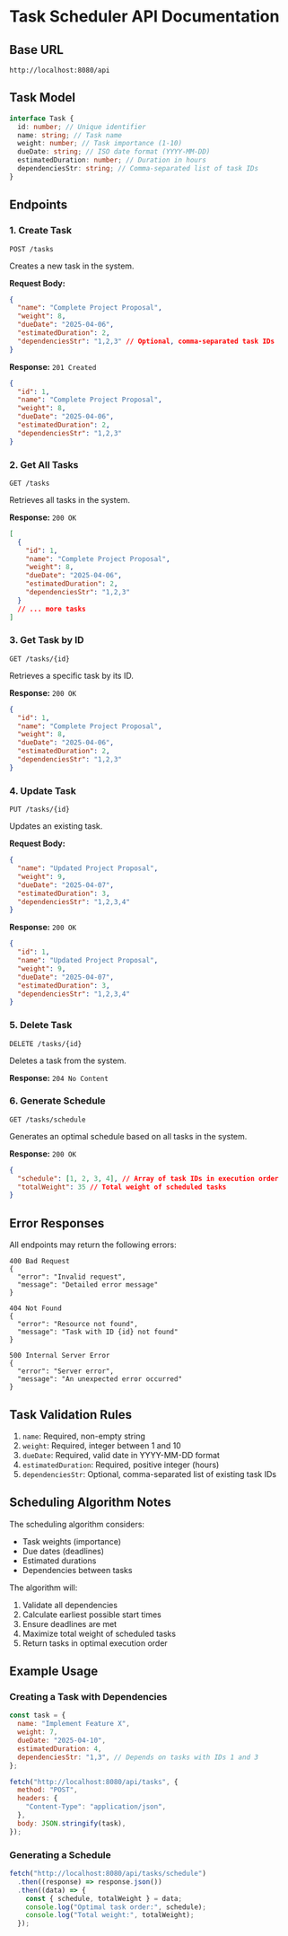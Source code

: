 # Task Scheduler API Documentation

## Base URL

```
http://localhost:8080/api
```

## Task Model

```typescript
interface Task {
  id: number; // Unique identifier
  name: string; // Task name
  weight: number; // Task importance (1-10)
  dueDate: string; // ISO date format (YYYY-MM-DD)
  estimatedDuration: number; // Duration in hours
  dependenciesStr: string; // Comma-separated list of task IDs
}
```

## Endpoints

### 1. Create Task

```http
POST /tasks
```

Creates a new task in the system.

**Request Body:**

```json
{
  "name": "Complete Project Proposal",
  "weight": 8,
  "dueDate": "2025-04-06",
  "estimatedDuration": 2,
  "dependenciesStr": "1,2,3" // Optional, comma-separated task IDs
}
```

**Response:** `201 Created`

```json
{
  "id": 1,
  "name": "Complete Project Proposal",
  "weight": 8,
  "dueDate": "2025-04-06",
  "estimatedDuration": 2,
  "dependenciesStr": "1,2,3"
}
```

### 2. Get All Tasks

```http
GET /tasks
```

Retrieves all tasks in the system.

**Response:** `200 OK`

```json
[
  {
    "id": 1,
    "name": "Complete Project Proposal",
    "weight": 8,
    "dueDate": "2025-04-06",
    "estimatedDuration": 2,
    "dependenciesStr": "1,2,3"
  }
  // ... more tasks
]
```

### 3. Get Task by ID

```http
GET /tasks/{id}
```

Retrieves a specific task by its ID.

**Response:** `200 OK`

```json
{
  "id": 1,
  "name": "Complete Project Proposal",
  "weight": 8,
  "dueDate": "2025-04-06",
  "estimatedDuration": 2,
  "dependenciesStr": "1,2,3"
}
```

### 4. Update Task

```http
PUT /tasks/{id}
```

Updates an existing task.

**Request Body:**

```json
{
  "name": "Updated Project Proposal",
  "weight": 9,
  "dueDate": "2025-04-07",
  "estimatedDuration": 3,
  "dependenciesStr": "1,2,3,4"
}
```

**Response:** `200 OK`

```json
{
  "id": 1,
  "name": "Updated Project Proposal",
  "weight": 9,
  "dueDate": "2025-04-07",
  "estimatedDuration": 3,
  "dependenciesStr": "1,2,3,4"
}
```

### 5. Delete Task

```http
DELETE /tasks/{id}
```

Deletes a task from the system.

**Response:** `204 No Content`

### 6. Generate Schedule

```http
GET /tasks/schedule
```

Generates an optimal schedule based on all tasks in the system.

**Response:** `200 OK`

```json
{
  "schedule": [1, 2, 3, 4], // Array of task IDs in execution order
  "totalWeight": 35 // Total weight of scheduled tasks
}
```

## Error Responses

All endpoints may return the following errors:

```http
400 Bad Request
{
  "error": "Invalid request",
  "message": "Detailed error message"
}

404 Not Found
{
  "error": "Resource not found",
  "message": "Task with ID {id} not found"
}

500 Internal Server Error
{
  "error": "Server error",
  "message": "An unexpected error occurred"
}
```

## Task Validation Rules

1. `name`: Required, non-empty string
2. `weight`: Required, integer between 1 and 10
3. `dueDate`: Required, valid date in YYYY-MM-DD format
4. `estimatedDuration`: Required, positive integer (hours)
5. `dependenciesStr`: Optional, comma-separated list of existing task IDs

## Scheduling Algorithm Notes

The scheduling algorithm considers:

- Task weights (importance)
- Due dates (deadlines)
- Estimated durations
- Dependencies between tasks

The algorithm will:

1. Validate all dependencies
2. Calculate earliest possible start times
3. Ensure deadlines are met
4. Maximize total weight of scheduled tasks
5. Return tasks in optimal execution order

## Example Usage

### Creating a Task with Dependencies

```javascript
const task = {
  name: "Implement Feature X",
  weight: 7,
  dueDate: "2025-04-10",
  estimatedDuration: 4,
  dependenciesStr: "1,3", // Depends on tasks with IDs 1 and 3
};

fetch("http://localhost:8080/api/tasks", {
  method: "POST",
  headers: {
    "Content-Type": "application/json",
  },
  body: JSON.stringify(task),
});
```

### Generating a Schedule

```javascript
fetch("http://localhost:8080/api/tasks/schedule")
  .then((response) => response.json())
  .then((data) => {
    const { schedule, totalWeight } = data;
    console.log("Optimal task order:", schedule);
    console.log("Total weight:", totalWeight);
  });
```
